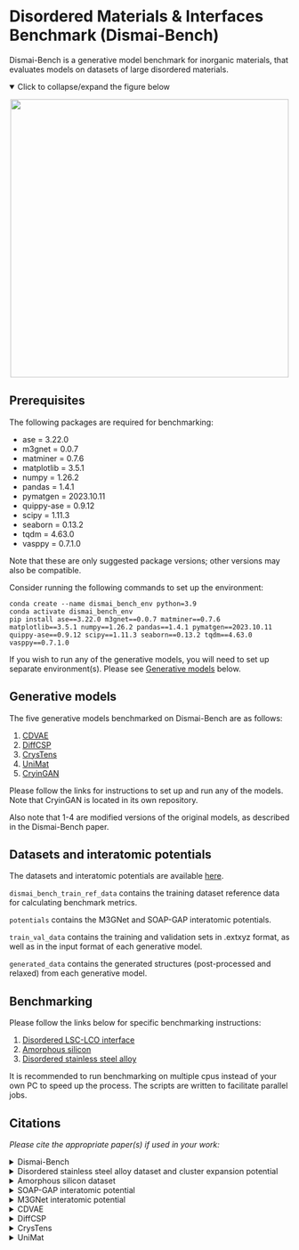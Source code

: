 # Disordered Materials &amp; Interfaces Benchmark (Dismai-Bench)
Dismai-Bench is a generative model benchmark for inorganic materials, that evaluates models on datasets of large disordered materials.

<details open>
  <summary>Click to collapse/expand the figure below</summary>
  <p align="center">
    <img src="assets/gen_examples.gif" width="500"> 
  </p>
</details>

## Prerequisites
The following packages are required for benchmarking:
- ase = 3.22.0
- m3gnet = 0.0.7
- matminer = 0.7.6
- matplotlib = 3.5.1
- numpy = 1.26.2
- pandas = 1.4.1
- pymatgen = 2023.10.11
- quippy-ase = 0.9.12
- scipy = 1.11.3
- seaborn = 0.13.2
- tqdm = 4.63.0
- vasppy = 0.7.1.0

Note that these are only suggested package versions; other versions may also be compatible.

Consider running the following commands to set up the environment:
```
conda create --name dismai_bench_env python=3.9
conda activate dismai_bench_env
pip install ase==3.22.0 m3gnet==0.0.7 matminer==0.7.6 matplotlib==3.5.1 numpy==1.26.2 pandas==1.4.1 pymatgen==2023.10.11 quippy-ase==0.9.12 scipy==1.11.3 seaborn==0.13.2 tqdm==4.63.0 vasppy==0.7.1.0
```

If you wish to run any of the generative models, you will need to set up separate environment(s). Please see [Generative models](#generative-models) below.

## Generative models
The five generative models benchmarked on Dismai-Bench are as follows:
1. [CDVAE](https://github.com/ertekin-research-group/Dismai-Bench/tree/main/models/cdvae)
2. [DiffCSP](https://github.com/ertekin-research-group/Dismai-Bench/tree/main/models/diffcsp)
3. [CrysTens](https://github.com/ertekin-research-group/Dismai-Bench/tree/main/models/crystens)
4. [UniMat](https://github.com/ertekin-research-group/Dismai-Bench/tree/main/models/unimat)
5. [CryinGAN](https://github.com/ertekin-research-group/CryinGAN)

Please follow the links for instructions to set up and run any of the models. Note that CryinGAN is located in its own repository.

Also note that 1-4 are modified versions of the original models, as described in the Dismai-Bench paper.

## Datasets and interatomic potentials
The datasets and interatomic potentials are available [here](https://doi.org/10.5281/zenodo.12710372).

`dismai_bench_train_ref_data` contains the training dataset reference data for calculating benchmark metrics.

`potentials` contains the M3GNet and SOAP-GAP interatomic potentials.

`train_val_data` contains the training and validation sets in .extxyz format, as well as in the input format of each generative model.

`generated_data` contains the generated structures (post-processed and relaxed) from each generative model.

## Benchmarking
Please follow the links below for specific benchmarking instructions:
1. [Disordered LSC-LCO interface](https://github.com/ertekin-research-group/Dismai-Bench/tree/main/benchmark/int)
2. [Amorphous silicon](https://github.com/ertekin-research-group/Dismai-Bench/tree/main/benchmark/a_Si)
3. [Disordered stainless steel alloy](https://github.com/ertekin-research-group/Dismai-Bench/tree/main/benchmark/alloy)

It is recommended to run benchmarking on multiple cpus instead of your own PC to speed up the process. 
The scripts are written to facilitate parallel jobs.

## Citations
*Please cite the appropriate paper(s) if used in your work:*

<details>
  <summary>Dismai-Bench</summary>
  
  ```
  @misc{yong2024dismaibench,
        title={Dismai-Bench: Benchmarking and designing generative models using disordered materials and interfaces}, 
        author={Adrian Xiao Bin Yong and Tianyu Su and Elif Ertekin},
        year={2024},
        eprint={2404.06734},
        archivePrefix={arXiv},
        primaryClass={cond-mat.mtrl-sci},
        url={https://arxiv.org/abs/2404.06734}, 
  }
  ```
</details>

<details>
  <summary>Disordered stainless steel alloy dataset and cluster expansion potential</summary>
  
  ```
  @article{su2024ssalloy,
           author = {Su, Tianyu and Blankenau, Brian J. and Kim, Namhoon and Krogstad, Jessica A. and Ertekin, Elif},
           title = {First-principles and cluster expansion study of the effect of magnetism on short-range order in Fe–Ni–Cr austenitic stainless steels},
           journal = {Acta Materialia},
           volume = {276},
           pages = {120088},
           ISSN = {1359-6454},
           DOI = {https://doi.org/10.1016/j.actamat.2024.120088},
           url = {https://www.sciencedirect.com/science/article/pii/S1359645424004397},
           year = {2024}
  }
  ```
</details>

<details>
  <summary>Amorphous silicon dataset</summary>

  ```
  @article{deringer2021asidata,
           author = {Deringer, Volker L. and Bernstein, Noam and Csányi, Gábor and Ben Mahmoud, Chiheb and Ceriotti, Michele and Wilson, Mark and Drabold, David A. and Elliott, Stephen R.},
           title = {Origins of structural and electronic transitions in disordered silicon},
           journal = {Nature},
           volume = {589},
           number = {7840},
           pages = {59-64},
           ISSN = {1476-4687},
           DOI = {10.1038/s41586-020-03072-z},
           url = {https://doi.org/10.1038/s41586-020-03072-z},
           year = {2021}
  }
  ```
</details>

<details>
  <summary>SOAP-GAP interatomic potential</summary>

  ```
  @article{bartok2018soapgap,
           author = {Bartók, Albert P. and Kermode, James and Bernstein, Noam and Csányi, Gábor},
           title = {Machine Learning a General-Purpose Interatomic Potential for Silicon},
           journal = {Physical Review X},
           volume = {8},
           number = {4},
           pages = {041048},
           DOI = {10.1103/PhysRevX.8.041048},
           url = {https://link.aps.org/doi/10.1103/PhysRevX.8.041048},
           year = {2018}
  }
  ```
</details>

<details>
  <summary>M3GNet interatomic potential</summary>

  ```
  @article{chen2022m3gnet,
           author = {Chen, Chi and Ong, Shyue Ping},
           title = {A universal graph deep learning interatomic potential for the periodic table},
           journal = {Nature Computational Science},
           volume = {2},
           number = {11},
           pages = {718-728},
           ISSN = {2662-8457},
           DOI = {10.1038/s43588-022-00349-3},
           url = {https://doi.org/10.1038/s43588-022-00349-3},
           year = {2022}
  }
  ```
</details>

<details>
  <summary>CDVAE</summary>

  ```
  @misc{xie2022cdvae,
        title={Crystal Diffusion Variational Autoencoder for Periodic Material Generation}, 
        author={Tian Xie and Xiang Fu and Octavian-Eugen Ganea and Regina Barzilay and Tommi Jaakkola},
        year={2022},
        eprint={2110.06197},
        archivePrefix={arXiv},
        primaryClass={cs.LG},
        url={https://arxiv.org/abs/2110.06197}
  }
  ```
</details>

<details>
  <summary>DiffCSP</summary>

  ```
  @misc{jiao2024diffcsp,
        title={Crystal Structure Prediction by Joint Equivariant Diffusion}, 
        author={Rui Jiao and Wenbing Huang and Peijia Lin and Jiaqi Han and Pin Chen and Yutong Lu and Yang Liu},
        year={2024},
        eprint={2309.04475},
        archivePrefix={arXiv},
        primaryClass={cond-mat.mtrl-sci},
        url={https://arxiv.org/abs/2309.04475}
  }
  ```
</details>

<details>
  <summary>CrysTens</summary>

  ```
  @article{alverson2024crystens,
           author = {Alverson, Michael and Baird, Sterling G. and Murdock, Ryan and Ho, Sin-Hang and Johnson, Jeremy and Sparks, Taylor D.},
           title = {Generative adversarial networks and diffusion models in material discovery},
           journal = {Digital Discovery},
           volume = {3},
           number = {1},
           pages = {62-80},
           DOI = {10.1039/D3DD00137G},
           url = {http://dx.doi.org/10.1039/D3DD00137G},
           year = {2024}
  }
  ```
</details>

<details>
  <summary>UniMat</summary>

  ```
  @misc{yang2024unimat,
        title={Scalable Diffusion for Materials Generation}, 
        author={Sherry Yang and KwangHwan Cho and Amil Merchant and Pieter Abbeel and Dale Schuurmans and Igor Mordatch and Ekin Dogus Cubuk},
        year={2024},
        eprint={2311.09235},
        archivePrefix={arXiv},
        primaryClass={cs.LG},
        url={https://arxiv.org/abs/2311.09235}
  }
  ```
</details>
